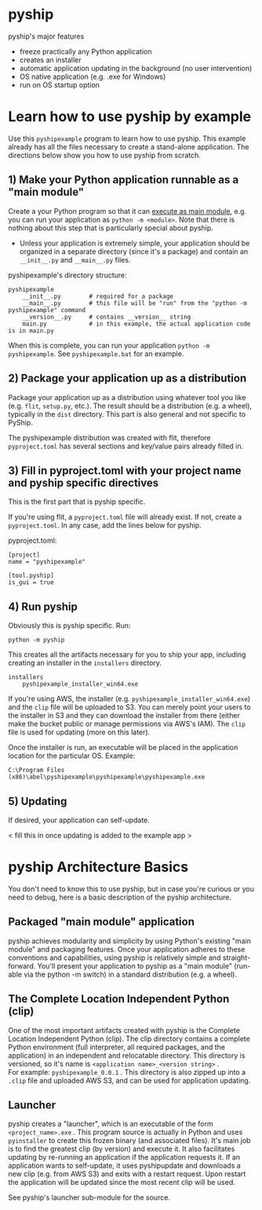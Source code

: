 
# pyship

pyship's major features

* freeze practically any Python application
* creates an installer
* automatic application updating in the background (no user intervention)
* OS native application (e.g. .exe for Windows)
* run on OS startup option 

# Learn how to use pyship by example
 
Use this `pyshipexample` program to learn how to use pyship. This example already has all the files necessary to create a 
stand-alone application. The directions below show you how to use pyship from scratch. 

## 1) Make your Python application runnable as a "main module"

Create a your Python program so that it can [execute as main module](https://docs.python.org/3/using/cmdline.html#cmdoption-m),
e.g. you can run your application as `python -m <module>`.  Note that there is nothing about this step that is particularly 
special about pyship.

* Unless your application is extremely simple, your application should be organized in a separate directory (since it's a package) 
and contain an `__init__.py` and `__main__.py` files.

pyshipexample's directory structure:

```
pyshipexample
    __init__.py        # required for a package
    __main__.py        # this file will be "run" from the "python -m pyshipexample" command
    __version__.py     # contains __version__ string
    main.py            # in this example, the actual application code is in main.py
```

When this is complete, you can run your application `python -m pyshipexample`. See `pyshipexample.bat` for an example.
 
## 2) Package your application up as a distribution

Package your application up as a distribution using whatever tool you like (e.g. `flit`, `setup.py`, etc.). The result should be a 
distribution (e.g. a wheel), typically in the `dist` directory.  This part is also general and not specific to PyShip.

The pyshipexample distribution was created with flit, therefore `pyproject.toml` has several sections and key/value pairs already filled in.

## 3) Fill in pyproject.toml with your project name and pyship specific directives

This is the first part that is pyship specific.

If you're using flit, a `pyproject.toml` file will already exist.  If not, create a `pyproject.toml`.  In any case, add the lines below 
for pyship.

pyproject.toml:
```
[project]
name = "pyshipexample"

[tool.pyship]
is_gui = true
```

## 4) Run pyship

Obviously this is pyship specific.  Run:

```
python -m pyship
```

This creates all the artifacts necessary for you to ship your app, including creating an installer in the `installers` directory.

```
installers
    pyshipexample_installer_win64.exe
```

If you're using AWS, the installer (e.g. `pyshipexample_installer_win64.exe`) and the `clip` file will be uploaded to S3. You can 
merely point your users to the installer in S3 and they can download the installer from there (either make the bucket
public or manage permissions via AWS's IAM). The `clip` file is used for updating (more on this later).

Once the installer is run, an executable will be placed in the application location for the particular OS.  Example:

`C:\Program Files (x86)\abel\pyshipexample\pyshipexample\pyshipexample.exe`

## 5) Updating

If desired, your application can self-update.

< fill this in once updating is added to the example app >

# pyship Architecture Basics

You don't need to know this to use pyship, but in case you're curious or you need to debug, here is a basic description of the
pyship architecture.

## Packaged "main module" application

pyship achieves modularity and simplicity by using Python's existing "main module" and packaging features.  Once your application 
adheres to these conventions and capabilities, using pyship is relatively simple and straight-forward. You'll present your application
to pyship as a "main module" (run-able via the python -m switch) in a standard distribution (e.g. a wheel).

## The Complete Location Independent Python (clip)

One of the most important artifacts created with pyship is the Complete Location Independent Python (clip).  The clip directory
contains a complete Python environment (full interpreter, all required packages, and the application) in an independent and 
relocatable directory.  This directory is versioned, so it's name is `<application name>_<version string>` .  
For example: `pyshipexample_0.0.1` .  This directory is also zipped up into a `.clip` file and uploaded AWS S3, and can be used 
for application updating.

## Launcher

pyship creates a "launcher", which is an executable of the form `<project_name>.exe` .  This program source is actually
in Python and uses `pyinstaller` to create this frozen binary (and associated files).  It's main job is to find the 
greatest clip (by version) and execute it.  It also facilitates updating by re-running an application if the application 
requests it.  If an application wants to self-update, it uses pyshipupdate and downloads a new clip (e.g. from AWS S3) and 
exits with a restart request.  Upon restart the application will be updated since the most recent clip will be used. 

See pyship's launcher sub-module for the source.
